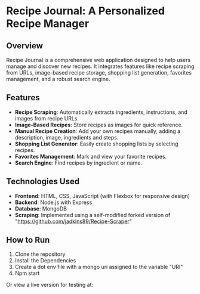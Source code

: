 # Recipe Journal: A Personalized Recipe Manager

## Overview
Recipe Journal is a comprehensive web application designed to help users manage and discover new recipes. It integrates features like recipe scraping from URLs, image-based recipe storage, shopping list generation, favorites management, and a robust search engine.

## Features
- **Recipe Scraping**: Automatically extracts ingredients, instructions, and images from recipe URLs.
- **Image-Based Recipes**: Store recipes as images for quick reference.
- **Manual Recipe Creation**: Add your own recipes manually, adding a description, image, ingredients and steps.
- **Shopping List Generator**: Easily create shopping lists by selecting recipes.
- **Favorites Management**: Mark and view your favorite recipes.
- **Search Engine**: Find recipes by ingredient or name.

## Technologies Used
- **Frontend**: HTML, CSS, JavaScript (with Flexbox for responsive design)
- **Backend**: Node.js with Express
- **Database**: MongoDB
- **Scraping**: Implemented using a self-modified forked version of "https://github.com/jadkins89/Recipe-Scraper"

## How to Run
1. Clone the repository
2. Install the Dependencies
3. Create a dot env file with a mongo uri assigned to the variable "URI"
4. Npm start

Or view a live version for testing at:
